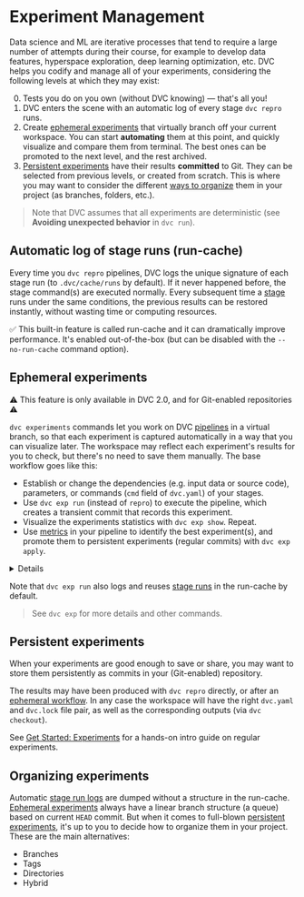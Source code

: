 # Experiment Management

Data science and ML are iterative processes that tend to require a large number
of attempts during their course, for example to develop data features,
hyperspace exploration, deep learning optimization, etc. DVC helps you codify
and manage all of your <abbr>experiments</abbr>, considering the following
levels at which they may exist:

0. Tests you do on you own (without DVC knowing) — that's all you!
1. DVC enters the scene with an automatic log of every stage `dvc repro` runs.
2. Create [ephemeral experiments](#ephemeral-experiments) that virtually branch
   off your current workspace. You can start **automating** them at this point,
   and quickly visualize and compare them from terminal. The best ones can be
   promoted to the next level, and the rest archived.
3. [Persistent experiments](#persistent-experiments) have their results
   **committed** to Git. They can be selected from previous levels, or created
   from scratch. This is where you may want to consider the different
   [ways to organize](#organizing-experimentats) them in your project (as
   branches, folders, etc.).

> Note that DVC assumes that all experiments are deterministic (see **Avoiding
> unexpected behavior** in `dvc run`).

## Automatic log of stage runs (run-cache)

Every time you `dvc repro` pipelines, DVC logs the unique signature of each
stage run (to `.dvc/cache/runs` by default). If it never happened before, the
stage command(s) are executed normally. Every subsequent time a
[stage](/doc/command-reference/run) runs under the same conditions, the previous
results can be restored instantly, without wasting time or computing resources.

✅ This built-in feature is called <abbr>run-cache</abbr> and it can
dramatically improve performance. It's enabled out-of-the-box (but can be
disabled with the `--no-run-cache` command option).

## Ephemeral experiments

⚠️ This feature is only available in DVC 2.0, and for Git-enabled
<abbr>repositories</abbr> ⚠️

`dvc experiments` commands let you work on DVC
[pipelines](/doc/command-reference/dag) in a virtual branch, so that each
experiment is captured automatically in a way that you can visualize later. The
<abbr>workspace</abbr> may reflect each experiment's results for you to check,
but there's no need to save them manually. The base workflow goes like this:

- Establish or change the <abbr>dependencies</abbr> (e.g. input data or source
  code), <abbr>parameters</abbr>, or commands (`cmd` field of `dvc.yaml`) of
  your stages.
- Use `dvc exp run` (instead of `repro`) to execute the pipeline, which creates
  a transient commit that records this experiment.
- Visualize the experiments statistics with `dvc exp show`. Repeat.
- Use [metrics](/doc/command-reference/metrics) in your pipeline to identify the
  best experiment(s), and promote them to persistent experiments (regular
  commits) with `dvc exp apply`.

<details>

### What are _virtual branches_ and _transient commits_?

DVC uses actual commits under custom
[Git references](https://git-scm.com/book/en/v2/Git-Internals-Git-References)
(found in `.git/refs/exps`) to keep track of `dvc exp run` branches. The first
experiment has the Git repo's `HEAD` as parent. Each reference has a unique
signature similar to the
[entries in the run-cache](/doc/user-guide/project-structure/internal-files#run-cache).

</details>

Note that `dvc exp run` also logs and reuses
[stage runs](#automatic-log-of-stage-runs-run-cache) in the
<abbr>run-cache</abbr> by default.

> See `dvc exp` for more details and other commands.

## Persistent experiments

When your experiments are good enough to save or share, you may want to store
them persistently as commits in your (Git-enabled) <abbr>repository</abbr>.

The results may have been produced with `dvc repro` directly, or after an
[ephemeral workflow](#ephemeral-experiments). In any case the workspace will
have the right `dvc.yaml` and `dvc.lock` file pair, as well as the corresponding
<abbr>outputs</abbr> (via `dvc checkout`).

See [Get Started: Experiments](/doc/start/experiments) for a hands-on intro
guide on regular experiments.

## Organizing experiments

Automatic [stage run logs](#automatic-log-of-stage-runs-run-cache) are dumped
without a structure in the <abbr>run-cache</abbr>.
[Ephemeral experiments](#ephemeral-experiments) always have a linear branch
structure (a queue) based on current `HEAD` commit. But when it comes to
full-blown [persistent experiments](#persistent-experiments), it's up to you to
decide how to organize them in your project. These are the main alternatives:

- Branches
- Tags
- Directories
- Hybrid
